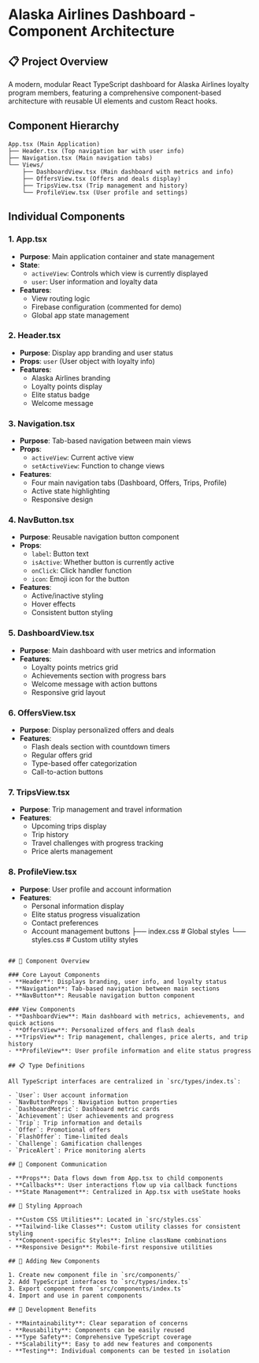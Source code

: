 # Alaska Airlines Dashboard - Component Architecture

## 📋 Project Overview
A modern, modular React TypeScript dashboard for Alaska Airlines loyalty program members, featuring a comprehensive component-based architecture with reusable UI elements and custom React hooks.

## Component Hierarchy

```
App.tsx (Main Application)
├── Header.tsx (Top navigation bar with user info)
├── Navigation.tsx (Main navigation tabs)
└── Views/
    ├── DashboardView.tsx (Main dashboard with metrics and info)
    ├── OffersView.tsx (Offers and deals display)
    ├── TripsView.tsx (Trip management and history)
    └── ProfileView.tsx (User profile and settings)
```

## Individual Components

### 1. App.tsx
- **Purpose**: Main application container and state management
- **State**: 
  - `activeView`: Controls which view is currently displayed
  - `user`: User information and loyalty data
- **Features**: 
  - View routing logic
  - Firebase configuration (commented for demo)
  - Global app state management

### 2. Header.tsx
- **Purpose**: Display app branding and user status
- **Props**: `user` (User object with loyalty info)
- **Features**:
  - Alaska Airlines branding
  - Loyalty points display
  - Elite status badge
  - Welcome message

### 3. Navigation.tsx
- **Purpose**: Tab-based navigation between main views
- **Props**: 
  - `activeView`: Current active view
  - `setActiveView`: Function to change views
- **Features**:
  - Four main navigation tabs (Dashboard, Offers, Trips, Profile)
  - Active state highlighting
  - Responsive design

### 4. NavButton.tsx
- **Purpose**: Reusable navigation button component
- **Props**:
  - `label`: Button text
  - `isActive`: Whether button is currently active
  - `onClick`: Click handler function
  - `icon`: Emoji icon for the button
- **Features**:
  - Active/inactive styling
  - Hover effects
  - Consistent button styling

### 5. DashboardView.tsx
- **Purpose**: Main dashboard with user metrics and information
- **Features**:
  - Loyalty points metrics grid
  - Achievements section with progress bars
  - Welcome message with action buttons
  - Responsive grid layout

### 6. OffersView.tsx
- **Purpose**: Display personalized offers and deals
- **Features**:
  - Flash deals section with countdown timers
  - Regular offers grid
  - Type-based offer categorization
  - Call-to-action buttons

### 7. TripsView.tsx
- **Purpose**: Trip management and travel information
- **Features**:
  - Upcoming trips display
  - Trip history
  - Travel challenges with progress tracking
  - Price alerts management

### 8. ProfileView.tsx
- **Purpose**: User profile and account information
- **Features**:
  - Personal information display
  - Elite status progress visualization
  - Contact preferences
  - Account management buttons
├── index.css           # Global styles
└── styles.css          # Custom utility styles
```

## 🧩 Component Overview

### Core Layout Components
- **Header**: Displays branding, user info, and loyalty status
- **Navigation**: Tab-based navigation between main sections
- **NavButton**: Reusable navigation button component

### View Components
- **DashboardView**: Main dashboard with metrics, achievements, and quick actions
- **OffersView**: Personalized offers and flash deals
- **TripsView**: Trip management, challenges, price alerts, and trip history
- **ProfileView**: User profile information and elite status progress

## 📋 Type Definitions

All TypeScript interfaces are centralized in `src/types/index.ts`:

- `User`: User account information
- `NavButtonProps`: Navigation button properties
- `DashboardMetric`: Dashboard metric cards
- `Achievement`: User achievements and progress
- `Trip`: Trip information and details
- `Offer`: Promotional offers
- `FlashOffer`: Time-limited deals
- `Challenge`: Gamification challenges
- `PriceAlert`: Price monitoring alerts

## 🔄 Component Communication

- **Props**: Data flows down from App.tsx to child components
- **Callbacks**: User interactions flow up via callback functions
- **State Management**: Centralized in App.tsx with useState hooks

## 🎨 Styling Approach

- **Custom CSS Utilities**: Located in `src/styles.css`
- **Tailwind-like Classes**: Custom utility classes for consistent styling
- **Component-specific Styles**: Inline className combinations
- **Responsive Design**: Mobile-first responsive utilities

## 🚀 Adding New Components

1. Create new component file in `src/components/`
2. Add TypeScript interfaces to `src/types/index.ts`
3. Export component from `src/components/index.ts`
4. Import and use in parent components

## 🔧 Development Benefits

- **Maintainability**: Clear separation of concerns
- **Reusability**: Components can be easily reused
- **Type Safety**: Comprehensive TypeScript coverage
- **Scalability**: Easy to add new features and components
- **Testing**: Individual components can be tested in isolation
